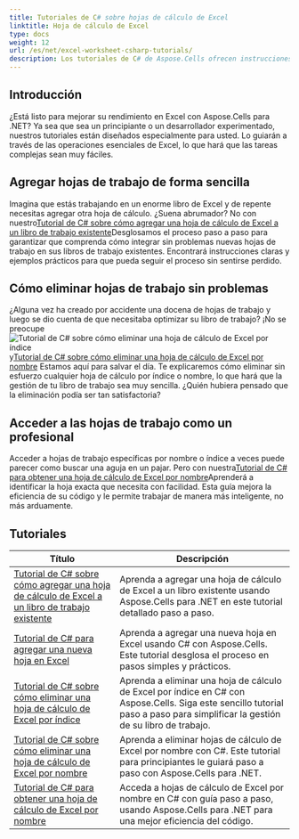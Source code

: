 ```yaml
---
title: Tutoriales de C# sobre hojas de cálculo de Excel
linktitle: Hoja de cálculo de Excel
type: docs
weight: 12
url: /es/net/excel-worksheet-csharp-tutorials/
description: Los tutoriales de C# de Aspose.Cells ofrecen instrucciones paso a paso para manipular hojas de cálculo de Excel con facilidad y eficiencia.
---
```

## Introducción

¿Está listo para mejorar su rendimiento en Excel con Aspose.Cells para .NET? Ya sea que sea un principiante o un desarrollador experimentado, nuestros tutoriales están diseñados especialmente para usted. Lo guiarán a través de las operaciones esenciales de Excel, lo que hará que las tareas complejas sean muy fáciles.

## Agregar hojas de trabajo de forma sencilla

 Imagina que estás trabajando en un enorme libro de Excel y de repente necesitas agregar otra hoja de cálculo. ¿Suena abrumador? No con nuestro[Tutorial de C# sobre cómo agregar una hoja de cálculo de Excel a un libro de trabajo existente](./add-excel-worksheet-to-existing-workbook-csharp-tutorial/)Desglosamos el proceso paso a paso para garantizar que comprenda cómo integrar sin problemas nuevas hojas de trabajo en sus libros de trabajo existentes. Encontrará instrucciones claras y ejemplos prácticos para que pueda seguir el proceso sin sentirse perdido. 

## Cómo eliminar hojas de trabajo sin problemas

 ¿Alguna vez ha creado por accidente una docena de hojas de trabajo y luego se dio cuenta de que necesitaba optimizar su libro de trabajo? ¡No se preocupe![Tutorial de C# sobre cómo eliminar una hoja de cálculo de Excel por índice](./delete-excel-worksheet-by-index-csharp-tutorial/) y[Tutorial de C# sobre cómo eliminar una hoja de cálculo de Excel por nombre](./delete-excel-worksheet-by-name-csharp-tutorial/) Estamos aquí para salvar el día. Te explicaremos cómo eliminar sin esfuerzo cualquier hoja de cálculo por índice o nombre, lo que hará que la gestión de tu libro de trabajo sea muy sencilla. ¿Quién hubiera pensado que la eliminación podía ser tan satisfactoria?

## Acceder a las hojas de trabajo como un profesional

 Acceder a hojas de trabajo específicas por nombre o índice a veces puede parecer como buscar una aguja en un pajar. Pero con nuestra[Tutorial de C# para obtener una hoja de cálculo de Excel por nombre](./get-excel-worksheet-by-name-csharp-tutorial/)Aprenderá a identificar la hoja exacta que necesita con facilidad. Esta guía mejora la eficiencia de su código y le permite trabajar de manera más inteligente, no más arduamente.

## Tutoriales
| Título | Descripción |
| --- | --- | 
| [Tutorial de C# sobre cómo agregar una hoja de cálculo de Excel a un libro de trabajo existente](./add-excel-worksheet-to-existing-workbook-csharp-tutorial/) | Aprenda a agregar una hoja de cálculo de Excel a un libro existente usando Aspose.Cells para .NET en este tutorial detallado paso a paso. |  
| [Tutorial de C# para agregar una nueva hoja en Excel](./add-new-sheet-in-excel-csharp-tutorial/) | Aprenda a agregar una nueva hoja en Excel usando C# con Aspose.Cells. Este tutorial desglosa el proceso en pasos simples y prácticos. |  
| [Tutorial de C# sobre cómo eliminar una hoja de cálculo de Excel por índice](./delete-excel-worksheet-by-index-csharp-tutorial/) | Aprenda a eliminar una hoja de cálculo de Excel por índice en C# con Aspose.Cells. Siga este sencillo tutorial paso a paso para simplificar la gestión de su libro de trabajo. |  
| [Tutorial de C# sobre cómo eliminar una hoja de cálculo de Excel por nombre](./delete-excel-worksheet-by-name-csharp-tutorial/) | Aprenda a eliminar hojas de cálculo de Excel por nombre con C#. Este tutorial para principiantes le guiará paso a paso con Aspose.Cells para .NET. |  
| [Tutorial de C# para obtener una hoja de cálculo de Excel por nombre](./get-excel-worksheet-by-name-csharp-tutorial/) | Acceda a hojas de cálculo de Excel por nombre en C# con guía paso a paso, usando Aspose.Cells para .NET para una mejor eficiencia del código. |  